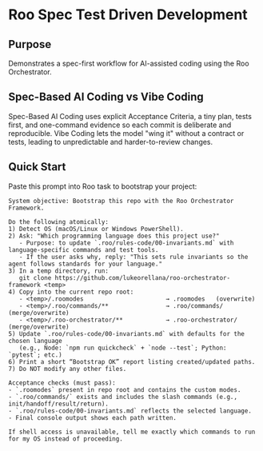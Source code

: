 # Roo Spec Test Driven Development

## Purpose
Demonstrates a spec-first workflow for AI-assisted coding using the Roo Orchestrator.

## Spec-Based AI Coding vs Vibe Coding
Spec-Based AI Coding uses explicit Acceptance Criteria, a tiny plan, tests first, and one-command evidence so each commit is deliberate and reproducible.
Vibe Coding lets the model "wing it" without a contract or tests, leading to unpredictable and harder-to-review changes.

## Quick Start
Paste this prompt into Roo task to bootstrap your project:

```
System objective: Bootstrap this repo with the Roo Orchestrator Framework.

Do the following atomically:
1) Detect OS (macOS/Linux or Windows PowerShell).
2) Ask: "Which programming language does this project use?"
   - Purpose: to update `.roo/rules-code/00-invariants.md` with language-specific commands and test tools.
   - If the user asks why, reply: "This sets rule invariants so the agent follows standards for your language."
3) In a temp directory, run:
   git clone https://github.com/lukeorellana/roo-orchestrator-framework <temp>
4) Copy into the current repo root:
   - <temp>/.roomodes                       → .roomodes   (overwrite)
   - <temp>/.roo/commands/**                → .roo/commands/ (merge/overwrite)
   - <temp>/.roo-orchestrator/**            → .roo-orchestrator/ (merge/overwrite)
5) Update `.roo/rules-code/00-invariants.md` with defaults for the chosen language
   (e.g., Node: `npm run quickcheck` + `node --test`; Python: `pytest`; etc.)
6) Print a short “Bootstrap OK” report listing created/updated paths.
7) Do NOT modify any other files.

Acceptance checks (must pass):
- `.roomodes` present in repo root and contains the custom modes.
- `.roo/commands/` exists and includes the slash commands (e.g., init/handoff/result/return).
- `.roo/rules-code/00-invariants.md` reflects the selected language.
- Final console output shows each path written.

If shell access is unavailable, tell me exactly which commands to run for my OS instead of proceeding.

```
